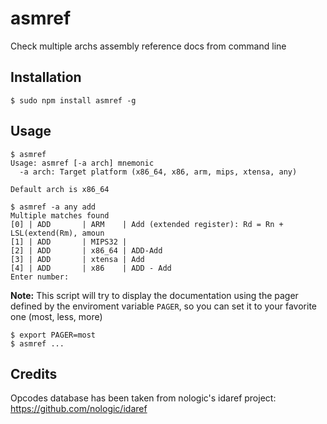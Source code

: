 # asmref
Check multiple archs assembly reference docs from command line


## Installation
```
$ sudo npm install asmref -g
```

## Usage
```
$ asmref
Usage: asmref [-a arch] mnemonic
  -a arch: Target platform (x86_64, x86, arm, mips, xtensa, any)

Default arch is x86_64
```

```
$ asmref -a any add
Multiple matches found
[0] | ADD       | ARM    | Add (extended register): Rd = Rn + LSL(extend(Rm), amoun
[1] | ADD       | MIPS32 |
[2] | ADD       | x86_64 | ADD-Add
[3] | ADD       | xtensa | Add
[4] | ADD       | x86    | ADD - Add
Enter number:
```

**Note:** This script will try to display the documentation using the pager defined by the enviroment variable `PAGER`, so you can set it to your favorite one (most, less, more)

```
$ export PAGER=most
$ asmref ...
```

## Credits

Opcodes database has been taken from nologic's idaref project:   
https://github.com/nologic/idaref
